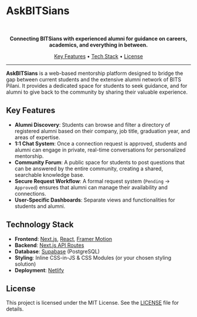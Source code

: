 # AskBITSians

<div align="center">
  <!-- Optional: Add your logo here -->
  <!-- <img src="public/askbitsians-logo.png" alt="AskBITSians Logo" width="150"> -->
  <br>
</div>

<p align="center">
  <strong>Connecting BITSians with experienced alumni for guidance on careers, academics, and everything in between.</strong>
</p>

<p align="center">
  <a href="#key-features">Key Features</a> •
  <a href="#technology-stack">Tech Stack</a> •
  <a href="#license">License</a>
</p>

---

**AskBITSians** is a web-based mentorship platform designed to bridge the gap between current students and the extensive alumni network of BITS Pilani. It provides a dedicated space for students to seek guidance, and for alumni to give back to the community by sharing their valuable experience.

## Key Features

-   **Alumni Discovery**: Students can browse and filter a directory of registered alumni based on their company, job title, graduation year, and areas of expertise.
-   **1:1 Chat System**: Once a connection request is approved, students and alumni can engage in private, real-time conversations for personalized mentorship.
-   **Community Forum**: A public space for students to post questions that can be answered by the entire community, creating a shared, searchable knowledge base.
-   **Secure Request Workflow**: A formal request system (`Pending` -> `Approved`) ensures that alumni can manage their availability and connections.
-   **User-Specific Dashboards**: Separate views and functionalities for students and alumni.

## Technology Stack

-   **Frontend**: [Next.js](https://nextjs.org/), [React](https://reactjs.org/), [Framer Motion](https://www.framer.com/motion/)
-   **Backend**: [Next.js API Routes](https://nextjs.org/docs/api-routes/introduction)
-   **Database**: [Supabase](https://supabase.io/) (PostgreSQL)
-   **Styling**: Inline CSS-in-JS & CSS Modules (or your chosen styling solution)
-   **Deployment**: [Netlify](https://netlify.com/)


## License

This project is licensed under the MIT License. See the [LICENSE](LICENSE.md) file for details.
